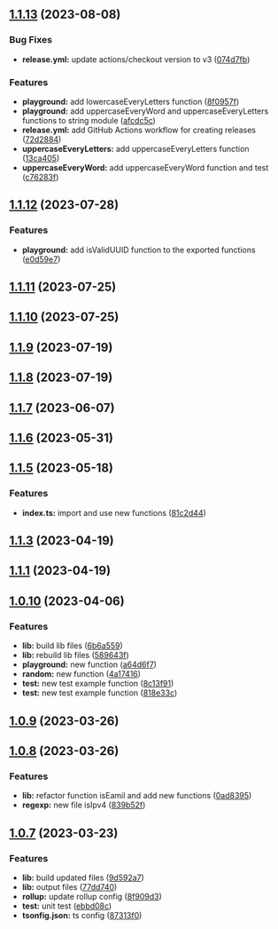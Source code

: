 ## [1.1.13](https://github.com/guxuerui/utils-snap-fn/compare/v1.1.12...v1.1.13) (2023-08-08)


### Bug Fixes

* **release.yml:** update actions/checkout version to v3 ([074d7fb](https://github.com/guxuerui/utils-snap-fn/commit/074d7fb3974c6e6c40f293e69f0557f937b9ab7d))


### Features

* **playground:** add lowercaseEveryLetters function ([8f0957f](https://github.com/guxuerui/utils-snap-fn/commit/8f0957f7a616f1619f7240d9521928c1e74da13a))
* **playground:** add uppercaseEveryWord and uppercaseEveryLetters functions to string module ([afcdc5c](https://github.com/guxuerui/utils-snap-fn/commit/afcdc5c3a2bc8f4a13ce133e59b1cf99070a6c1a))
* **release.yml:** add GitHub Actions workflow for creating releases ([72d2884](https://github.com/guxuerui/utils-snap-fn/commit/72d2884f9c5de67a7a5b1788a73befe6803d8107))
* **uppercaseEveryLetters:** add uppercaseEveryLetters function ([13ca405](https://github.com/guxuerui/utils-snap-fn/commit/13ca405e6ea9761d754606a7b255cd1289bf6919))
* **uppercaseEveryWord:** add uppercaseEveryWord function and test ([c76283f](https://github.com/guxuerui/utils-snap-fn/commit/c76283f825e73374dfe1a4bd3477648880e2c14a))



## [1.1.12](https://github.com/guxuerui/utils-snap-fn/compare/v1.1.11...v1.1.12) (2023-07-28)


### Features

* **playground:** add isValidUUID function to the exported functions ([e0d59e7](https://github.com/guxuerui/utils-snap-fn/commit/e0d59e70e6e147acf56ae5e75dd6b9b9ed51ff39))



## [1.1.11](https://github.com/guxuerui/utils-snap-fn/compare/v1.1.10...v1.1.11) (2023-07-25)



## [1.1.10](https://github.com/guxuerui/utils-snap-fn/compare/v1.1.9...v1.1.10) (2023-07-25)



## [1.1.9](https://github.com/guxuerui/utils-snap-fn/compare/v1.1.8...v1.1.9) (2023-07-19)



## [1.1.8](https://github.com/guxuerui/utils-snap-fn/compare/v1.1.7...v1.1.8) (2023-07-19)



## [1.1.7](https://github.com/guxuerui/utils-snap-fn/compare/v1.1.6...v1.1.7) (2023-06-07)



## [1.1.6](https://github.com/guxuerui/utils-snap-fn/compare/v1.1.5...v1.1.6) (2023-05-31)



## [1.1.5](https://github.com/guxuerui/utils-snap-fn/compare/v1.1.3...v1.1.5) (2023-05-18)


### Features

* **index.ts:** import and use new functions ([81c2d44](https://github.com/guxuerui/utils-snap-fn/commit/81c2d44cf3f417185f4322570a68562f6d66a33d))



## [1.1.3](https://github.com/guxuerui/utils-snap-fn/compare/v1.1.1...v1.1.3) (2023-04-19)



## [1.1.1](https://github.com/guxuerui/utils-snap-fn/compare/v1.0.10...v1.1.1) (2023-04-19)



## [1.0.10](https://github.com/guxuerui/utils-snap-fn/compare/v1.0.9...v1.0.10) (2023-04-06)


### Features

* **lib:** build lib files ([6b6a559](https://github.com/guxuerui/utils-snap-fn/commit/6b6a559207b0d37ca5de745cf9920ae5a2992986))
* **lib:** rebuild lib files ([589643f](https://github.com/guxuerui/utils-snap-fn/commit/589643f531f508adf74e753b131781899f6ac50e))
* **playground:** new function ([a64d6f7](https://github.com/guxuerui/utils-snap-fn/commit/a64d6f784b53088702ee964ab9fbc184958c347c))
* **random:** new function ([4a17416](https://github.com/guxuerui/utils-snap-fn/commit/4a17416323f88562f523f1536b7025e00ebf8036))
* **test:** new test example function ([8c13f91](https://github.com/guxuerui/utils-snap-fn/commit/8c13f91125373bb856b8a9edc3fc205127d975a9))
* **test:** new test example function ([818e33c](https://github.com/guxuerui/utils-snap-fn/commit/818e33ce030c91c9a4d15e9734bbc84f19238d5c))



## [1.0.9](https://github.com/guxuerui/utils-snap-fn/compare/v1.0.8...v1.0.9) (2023-03-26)



## [1.0.8](https://github.com/guxuerui/utils-snap-fn/compare/v1.0.7...v1.0.8) (2023-03-26)


### Features

* **lib:** refactor function isEamil and add new functions ([0ad8395](https://github.com/guxuerui/utils-snap-fn/commit/0ad8395590f9e0a0ec053a82018edeb575399a0c))
* **regexp:** new file isIpv4 ([839b52f](https://github.com/guxuerui/utils-snap-fn/commit/839b52f134de80df20d5fd8afb614cc2e6652c8e))



## [1.0.7](https://github.com/guxuerui/utils-snap-fn/compare/77dd7405ccca5387c34c1cc5f33f777fad7653de...v1.0.7) (2023-03-23)


### Features

* **lib:** build updated files ([9d592a7](https://github.com/guxuerui/utils-snap-fn/commit/9d592a79114ce02a4c2662d34043e33249d7350f))
* **lib:** output files ([77dd740](https://github.com/guxuerui/utils-snap-fn/commit/77dd7405ccca5387c34c1cc5f33f777fad7653de))
* **rollup:** update rollup config ([8f909d3](https://github.com/guxuerui/utils-snap-fn/commit/8f909d3448c5abec341694c3c8db14f54aba8bc4))
* **test:** unit test ([ebbd08c](https://github.com/guxuerui/utils-snap-fn/commit/ebbd08c0db6c68127a2ecce2c9853011d3583227))
* **tsonfig.json:** ts config ([87313f0](https://github.com/guxuerui/utils-snap-fn/commit/87313f0693c2946b2ee89c49f11e7e5f30be5508))



